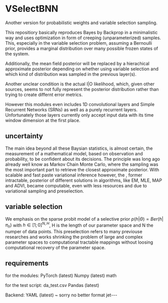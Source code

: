 # VSelectBNN
Another version for probabilistic weights and variable selection sampling.

This repositiory basically reproduces Bayes by Backprop in a minimalistic way and uses optimization in form of creeping (unparameterized) samples. This, especially in the variable selection problem, assuming a Bernoulli prior, provides a marginal distribution over many possible frozen states of the system.

Additionally, the mean field posterior will be replaced by a hierachical approximate posterior depending on whether using variable selection and which kind of distribution was sampled in the previous layer(s).

Another unclear condition is the actual I|O likelihood, which, given other sources, seems to not fully represent the posterior distribution rather than trying to create differnt error metrics.

However this modules even includes 1D convolutional layers and Simple Recurrent Networks (SRNs) as well as a purely recurrent layers. 
Unfortunately those layers currently only accept input data with its time window dimension at the first place.

## uncertainty

The main idea beyond all these Baysian statistics, is almost certain, the measurement of a mathematical model, based on observation and probability, to be confident about its decisions. 
The principle was long ago already well know as Markov Chain Monte Carlo, where the sampling was the most important part to retrieve the closest approximate posterior.
With scalable and fast paste variational inference however, the , former intractable, posterior of different solutions in algorithms, like EM, MLE, MAP and ADVI, became computable, even with less resources and due to variational sampling and preselection.

## variable selection

We emphasis on the sparse probit model of a selective prior $p(h|\Theta) = Ber(h|\pi_h)$ with $h \in [1;0]^{N,H}$, H is the length of our parameter space and N the numper of data points.
This preselection refers to many previouse researches and works shrinking the problem of large and complex parameter spaces to computational tractable mappings without loosing computational recovery of the parameter space.

## requirements

for the modules:
  PyTorch (latest)
  Numpy (latest)
  math

for the test script:
  da_test.csv
  Pandas (latest)

Backend:
  YAML (latest) ~ sorry no better format jet---
